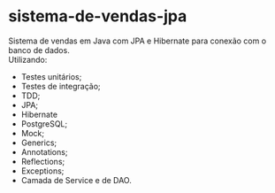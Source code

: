 # sistema-de-vendas-jpa
Sistema de vendas em Java com JPA e Hibernate para conexão com o banco de dados. <br />
Utilizando:
- Testes unitários;
- Testes de integração;
- TDD;
- JPA;
- Hibernate
- PostgreSQL;
- Mock;
- Generics;
- Annotations;
- Reflections;
- Exceptions;
- Camada de Service e de DAO.
